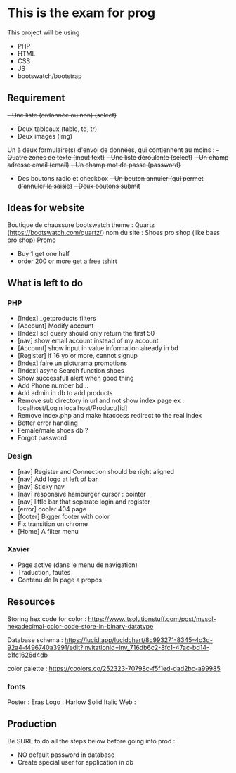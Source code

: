 # This is the exam for prog
This project will be using
- PHP
- HTML
- CSS
- JS
- bootswatch/bootstrap

## Requirement
~~- Une liste (ordonnée ou non) (select)~~
- Deux tableaux (table, td, tr)
- Deux images (img)

Un à deux formulaire(s) d'envoi de données, qui contiennent au moins :
~~- Quatre zones de texte (input text)~~
~~- Une liste déroulante (select)~~
~~- Un champ adresse email (email)~~
~~- Un champ mot de passe (password)~~
- Des boutons radio et checkbox
~~- Un bouton annuler (qui permet d'annuler la saisie)~~
~~- Deux boutons submit~~

## Ideas for website
Boutique de chaussure
bootswatch theme : Quartz (https://bootswatch.com/quartz/)
nom du site : Shoes pro shop (like bass pro shop)
Promo
- Buy 1 get one half
- order 200 or more get a free tshirt

## What is left to do 
### PHP
- [Index] _getproducts filters
- [Account] Modify account
- [Index] sql query should only return the first 50
- [nav] show email account instead of my account
- [Account] show input in value information already in bd
- [Register] if 16 yo or more, cannot signup
- [Index] faire un picturama promotions
- [Index] async Search function shoes
- Show successfull alert when good thing
- Add Phone number bd...
- Add admin in db to add products
- Remove sub directory in url and not show index page
ex : localhost/Login
localhost/Product/[id]
- Remove index.php and make htaccess redirect to the real index
- Better error handling
- Female/male shoes db ?
- Forgot password

### Design
- [nav] Register and Connection should be right aligned
- [nav] Add logo at left of bar
- [nav] Sticky nav
- [nav] responsive hamburger cursor : pointer
- [nav] little bar that separate login and register
- [error] cooler 404 page
- [footer] Bigger footer with color
- Fix transition on chrome
- [Home] A filter menu


### Xavier
- Page active (dans le menu de navigation)
- Traduction, fautes
- Contenu de la page a propos



## Resources
Storing hex code for color : https://www.itsolutionstuff.com/post/mysql-hexadecimal-color-code-store-in-binary-datatype

Database schema : https://lucid.app/lucidchart/8c993271-8345-4c3d-92a4-f496740a3991/edit?invitationId=inv_716db6c2-8fc1-47ac-bd14-c1fc1626d4db

color palette : https://coolors.co/252323-70798c-f5f1ed-dad2bc-a99985

### fonts
Poster          : Eras
Logo            : Harlow Solid Italic
Web             : 


## Production
Be SURE to do all the steps below before going into prod :
- NO default password in database
- Create special user for application in db
